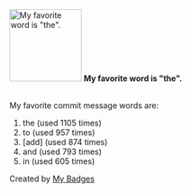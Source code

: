 <img src="https://my-badges.github.io/my-badges/favorite-word.png" alt="My favorite word is &quot;the&quot;." title="My favorite word is &quot;the&quot;." width="128">
<strong>My favorite word is &quot;the&quot;.</strong>
<br><br>

My favorite commit message words are:

1. the (used 1105 times)
2. to (used 957 times)
3. [add] (used 874 times)
4. and (used 793 times)
5. in (used 605 times)


Created by <a href="https://github.com/my-badges/my-badges">My Badges</a>